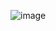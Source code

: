 ![image](https://github.com/Hybiu69/Somativa/assets/90871939/f29fd6b9-4416-4ac9-969b-fa072ebb204c)

